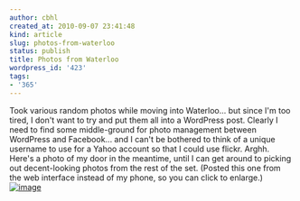 ```yaml
---
author: cbhl
created_at: 2010-09-07 23:41:48
kind: article
slug: photos-from-waterloo
status: publish
title: Photos from Waterloo
wordpress_id: '423'
tags:
- '365'
---
```


Took various random photos while moving into Waterloo... but since I'm
too tired, I don't want to try and put them all into a WordPress post.
Clearly I need to find some middle-ground for photo management between
WordPress and Facebook... and I can't be bothered to think of a unique
username to use for a Yahoo account so that I could use flickr. Arghh.
Here's a photo of my door in the meantime, until I can get around to
picking out decent-looking photos from the rest of the set. (Posted this
one from the web interface instead of my phone, so you can click to
enlarge.)
[![image](http://blog.azuresky.ca/blog/wp-content/uploads/2010/09/IMG_20100906_090752-225x300.jpg "My Front Door in Velocity")](http://blog.azuresky.ca/blog/wp-content/uploads/2010/09/IMG_20100906_090752.jpg)
